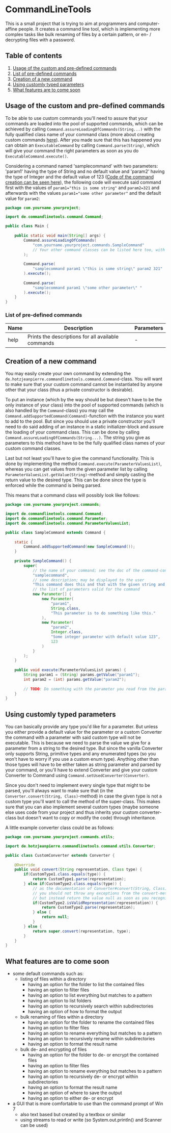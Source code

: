 # CommandLineTools

This is a small project that is trying to aim at programmers and computer-affine people. It creates a command line tool,
which is implementing more complex tasks like bulk renaming of files by a certain pattern, or en- / decrypting files with a password.

## Table of contents

1. [Usage of the custom and pre-defined commands](#usage-of-the-custom-and-pre-defined-commands)
2. [List of pre-defined commands](#list-of-pre-defined-commands)
3. [Creation of a new command](#creation-of-a-new-command)
4. [Using customly typed parameters](#using-customly-typed-parameters)
5. [What features are to come soon](#what-features-are-to-come-soon)

## Usage of the custom and pre-defined commands

To be able to use custom commands you'll need to assure that your commands are loaded into the pool of supported commands, which can be achieved by
calling `Command.assureLoadingOfCommands(String...)` with the fully qualified class name of your command class (more about creating custom
commands [here](#creation-of-a-new-command)). After you made sure that this has happened you can obtain an `ExecutableCommand` by
calling `Command.parse(String)`, which will give your command the right parameters as soon as you do `ExecutableCommand.execute()`.

Considering a command named 'samplecommand' with two parameters: 'param1' having the type of String and no default value
and 'param2' having the type of Integer and the default value of 123 ([Code of the command creation can be seen here](#creation-of-a-new-command)),
the following code will execute said command first with the values of `param1="this is some string"` 
and `param2=321` and afterwards with the values `param1="some other parameter"` and the default value for `param2`:

```Java
package com.yourname.yourproject;

import de.commandlinetools.command.Command;

public class Main {
    
    public static void main(String[] args) {
        Command.assureLoadingOfCommands(
            "com.yourname.yourproject.commands.SampleCommand"
            // Your other command classes can be listed here too, with commas separated
        );
        
        Command.parse(
            "samplecommand param1 \"this is some string\" param2 321"
        ).execute();
        
        Command.parse(
            "samplecommand param1 \"some other parameter\" "
        ).execute();
    }
}
```

### List of pre-defined commands

| Name | Description | Parameters |
|------|-------------|------------|
| help | Prints the descriptions for all available commands | - |

## Creation of a new command

You may easily create your own command by extending the `de.hotzjeanpierre.commandlinetools.command.Command`-class. You will want to make
sure that your custom command cannot be instantiated by anyone other that your class (thus a private constructor is desirable).

To put an instance (which by the way should be but doesn't have to be the only instance of your class) into the pool of supported commands
(which is also handled by the `Command`-class) you may call the `Command.addSupportedCommand(Command)`-function with the instance you want
to add to the pool. But since you should use a private constructor you'll need to do said adding of an instance in a static initializer-block
and assure the loading of your command class. This can be done by calling `Command.assureLoadingOfCommands(String...)`. The string you give
as parameters to this method have to be the fully qualified class names of your custom command classes.

Last but not least you'll have to give the command functionality. This is done by implementing the method `Command.execute(ParameterValuesList)`, whereas
you can get values from the given parameter list by calling `ParameterValuesList.getValue(String)`-method and simply casting the return
value to the desired type. This can be done since the type is enforced while the command is being parsed.

This means that a command class will possibly look like follows:

```Java
package com.yourname.yourproject.commands;

import de.commandlinetools.command.Command;
import de.commandlinetools.command.Parameter;
import de.commandlinetools.command.ParameterValuesList;

public class SampleCommand extends Command {
    
    static {
        Command.addSupportedCommand(new SampleCommand());
    }
    
    private SampleCommand() {
        super(
            // the name of your command; see the doc of the command-constructor
            "samplecommand",
            // some description; may be displayed to the user
            "This command does this and that with the given string and the int you gave.",
            // the list of parameters valid for the command
            new Parameter[] {
                new Parameter(
                    "param1",
                    String.class,
                    "This parameter is to do something like this."
                ),
                new Parameter(
                    "param2",
                    Integer.class,
                    "Some integer parameter with default value 123",
                    123
                )
            }
        );
    }
    
    public void execute(ParameterValuesList params) {
        String param1 = (String) params.getValue("param1");
        int param2 = (int) params.getValue("param2");
        
        // TODO: Do something with the parameter you read from the parameter list.
    }
}
```

## Using customly typed parameters

You can basically provide any type you'd like for a parameter. But unless you either provide a default value for the parameter
or a custom Converter the command with a parameter with said custom type will not be executable. This is because we need to parse
the value we give for a parameter from a string to the desired type. But since the vanilla Converter only supports String, 
primitive types and any enumerated types (so you won't have to worry if you use a custom enum type). Anything other than those
types will have to be either taken as string parameter and parsed by your command, or you'll have to extend Converter and give
your custom Converter to Command using `Command.setUsedConverter(Converter)`.

Since you don't need to implement every single type that might to be parsed, you'll always want to make sure that 
(in the `Converter.convert(String, Class)`-method) in case the given type is not a custom type you'll want to call the method
of the super-class. This makes sure that you can also implement several custom types (maybe someone else uses code from your project
and thus inherits your custom converter-class but doesn't want to copy or modify the code) through inheritance.

A little example converter class could be as follows:
```Java
package com.yourname.yourproject.commands.utils;

import de.hotzjeanpierre.commandlinetools.command.utils.Converter;

public class CustomConverter extends Converter { 
    
    @Override
    public void convert(String representation, Class type) {
        if(CustomType1.class.equals(type)) {
            return CustomType1.parse(representation);
        } else if(CustomType2.class.equals(type)) {
            // as the documentation of Converter#convert(String, Class) declares
            // you should not throw any exceptions from the convert-method
            // but instead return the value null as soon as you recognize an invalid format
            if(CustomType2.isValidRepresentation(representation)) {
                return CustomType2.parse(representation);
            } else {
                return null;
            }
        } else {
            return super.convert(representation, type);
        }
    }
}
```
## What features are to come soon

- some default commands such as:
  - listing of files within a directory
    - having an option for the folder to list the contained files
    - having an option to filter files
    - having an option to list everything but matches to a pattern
    - having an option to list folders
    - having an option to recursively search within subdirectories
    - having an option of how to format the output
  - bulk renaming of files within a directory
    - having an option for the folder to rename the contained files
    - having an option to filter files
    - having an option to rename everything but matches to a pattern
    - having an option to recursively rename within subdirectories
    - having an option to format the result name
  - bulk de- and encrypting of files
    - having an option for the folder to de- or encrypt the contained files
    - having an option to filter files
    - having an option to rename everything but matches to a pattern
    - having an option to recursively de- or encrypt within subdirectories
    - having an option to format the result name
    - having an option of where to save the output
    - having an option to either de- or encrypt
- a GUI that is more comfortable to use than the command prompt of Win 7
  - also text based but created by a textbox or similar
  - using streams to read or write (so System.out.println() and Scanner can be used)


















